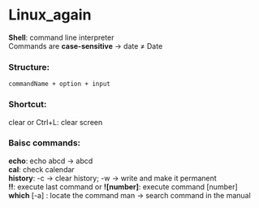 # Linux_again
**Shell**: command line interpreter<br>
Commands are **case-sensitive** -> date ≠ Date
### Structure:

    commandName + option + input
  
### Shortcut:
clear or Ctrl+L: clear screen

### Baisc commands:
**echo**: echo abcd -> abcd<br>
**cal**: check calendar<br>
**history**: -c -> clear history; -w -> write and make it permanent<br>
**!!**: execute last command or **![number]**: execute command [number]<br>
**which** [-a] <command>: locate the command
man <command> -> search command in the manual
